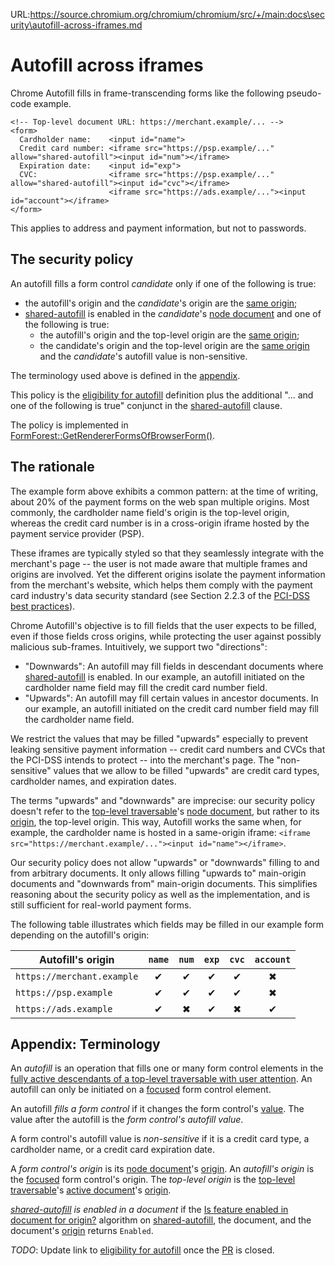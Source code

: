 URL:https://source.chromium.org/chromium/chromium/src/+/main:docs\security\autofill-across-iframes.md
# Autofill across iframes

Chrome Autofill fills in frame-transcending forms like the following pseudo-code
example.

```
<!-- Top-level document URL: https://merchant.example/... -->
<form>
  Cardholder name:    <input id="name">
  Credit card number: <iframe src="https://psp.example/..." allow="shared-autofill"><input id="num"></iframe>
  Expiration date:    <input id="exp">
  CVC:                <iframe src="https://psp.example/..." allow="shared-autofill"><input id="cvc"></iframe>
                      <iframe src="https://ads.example/..."><input id="account"></iframe>
</form>
```

This applies to address and payment information, but not to passwords.

## The security policy

An autofill fills a form control *candidate* only if one of the following is true:

-   the autofill's origin and the *candidate*'s origin are the [same origin];
-   [shared-autofill] is enabled in the *candidate*'s [node document] and one of
    the following is true:
    -   the autofill's origin and the top-level origin are the [same origin];
    -   the candidate's origin and the top-level origin are the [same origin] and the
        *candidate*'s autofill value is non-sensitive.

The terminology used above is defined in the [appendix](#appendix-terminology).

This policy is the [eligibility for autofill] definition plus the additional
"... and one of the following is true" conjunct in the [shared-autofill] clause.

The policy is implemented in [FormForest::GetRendererFormsOfBrowserForm()].

## The rationale

The example form above exhibits a common pattern: at the time of writing, about
20% of the payment forms on the web span multiple origins. Most commonly, the
cardholder name field's origin is the top-level origin, whereas the credit card
number is in a cross-origin iframe hosted by the payment service provider (PSP).

These iframes are typically styled so that they seamlessly integrate with the
merchant's page -- the user is not made aware that multiple frames and origins
are involved. Yet the different origins isolate the payment information from the
merchant's website, which helps them comply with the payment card industry's
data security standard (see Section 2.2.3 of the [PCI-DSS best practices]).

Chrome Autofill's objective is to fill fields that the user expects to be
filled, even if those fields cross origins, while protecting the user against
possibly malicious sub-frames. Intuitively, we support two "directions":

-   "Downwards": An autofill may fill fields in descendant documents where
    [shared-autofill] is enabled. In our example, an autofill initiated on the
    cardholder name field may fill the credit card number field.
-   "Upwards": An autofill may fill certain values in ancestor documents. In our
    example, an autofill initiated on the credit card number field may fill the
    cardholder name field.

We restrict the values that may be filled "upwards" especially to prevent
leaking sensitive payment information -- credit card numbers and CVCs that the
PCI-DSS intends to protect -- into the merchant's page. The "non-sensitive"
values that we allow to be filled "upwards" are credit card types, cardholder
names, and expiration dates.

The terms "upwards" and "downwards" are imprecise: our security policy doesn't
refer to the [top-level traversable]'s [node document], but rather to its
[origin], the top-level origin. This way, Autofill works the same when, for example,
the cardholder name is hosted in a same-origin iframe: `<iframe
src="https://merchant.example/..."><input id="name"></iframe>`.

Our security policy does not allow "upwards" or "downwards" filling to and from
arbitrary documents. It only allows filling "upwards to" main-origin documents
and "downwards from" main-origin documents. This simplifies reasoning about the
security policy as well as the implementation, and is still sufficient for
real-world payment forms.

The following table illustrates which fields may be filled in our example form
depending on the autofill's origin:

| Autofill's origin          | `name`   | `num`    | `exp`    | `cvc`    | `account` |
|----------------------------|:--------:|:--------:|:--------:|:--------:|:---------:|
| `https://merchant.example` | &#10004; | &#10004; | &#10004; | &#10004; | &#10006;  |
| `https://psp.example`      | &#10004; | &#10004; | &#10004; | &#10004; | &#10006;  |
| `https://ads.example`      | &#10004; | &#10006; | &#10004; | &#10006; | &#10004;  |

## Appendix: Terminology

An *autofill* is an operation that fills one or many form control elements in
the [fully active descendants of a top-level traversable with user attention].
An autofill can only be initiated on a [focused] form control element.

An autofill *fills a form control* if it changes the form control's [value]. The
value after the autofill is the *form control's autofill value*.

A form control's autofill value is *non-sensitive* if it is a credit card type,
a cardholder name, or a credit card expiration date.

A *form control's origin* is its [node document]'s [origin].
An *autofill's origin* is the [focused] form control's origin.
The *top-level origin* is the [top-level traversable]'s [active document]'s [origin].

*[shared-autofill] is enabled in a document* if the [Is feature enabled in
document for origin?] algorithm on [shared-autofill], the document, and the
document's [origin] returns `Enabled`.

*TODO*: Update link to [eligibility for autofill] once the
[PR](https://github.com/whatwg/html/pull/8801) is closed.

[FormForest::GetRendererFormsOfBrowserForm()]: https://source.chromium.org/chromium/chromium/src/+/main:components/autofill/content/browser/form_forest.cc;l=618-623;drc=94fbbc584c5d42f0097a9cb28b355853d2b34658
[active document]: https://html.spec.whatwg.org/#nav-document
[eligibility for autofill]: https://schwering.github.io/html/#eligible-for-autofill
[Is feature enabled in document for origin?]: https://w3c.github.io/webappsec-permissions-policy/#algo-is-feature-enabled
[focused]: https://html.spec.whatwg.org/#focused
[fully active descendants of a top-level traversable with user attention]: https://html.spec.whatwg.org/#fully-active-descendant-of-a-top-level-traversable-with-user-attention
[same origin]: https://html.spec.whatwg.org/multipage/browsers.html#same-origin
[node document]: https://dom.spec.whatwg.org/#concept-node-document
[origin]: https://dom.spec.whatwg.org/#concept-document-origin
[PCI-DSS best practices]: https://www.pcisecuritystandards.org/
[shared-autofill]: https://schwering.github.io/shared-autofill/
[top-level traversable]: https://html.spec.whatwg.org/#top-level-traversable
[value]: https://html.spec.whatwg.org/#concept-fe-value

